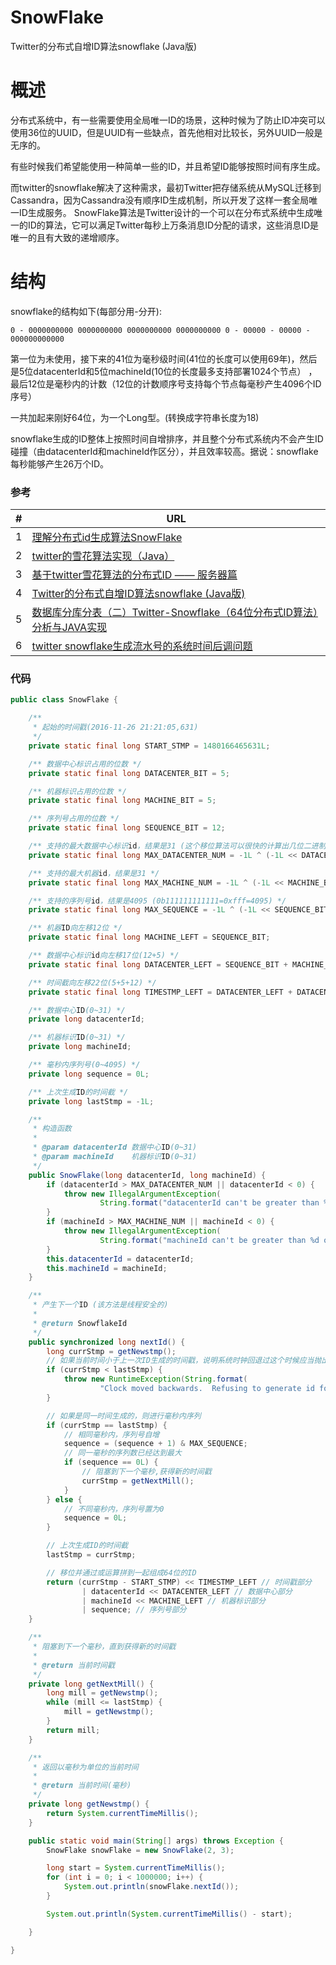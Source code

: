# SnowFlake
Twitter的分布式自增ID算法snowflake (Java版)

# 概述

分布式系统中，有一些需要使用全局唯一ID的场景，这种时候为了防止ID冲突可以使用36位的UUID，但是UUID有一些缺点，首先他相对比较长，另外UUID一般是无序的。

有些时候我们希望能使用一种简单一些的ID，并且希望ID能够按照时间有序生成。

而twitter的snowflake解决了这种需求，最初Twitter把存储系统从MySQL迁移到Cassandra，因为Cassandra没有顺序ID生成机制，所以开发了这样一套全局唯一ID生成服务。
SnowFlake算法是Twitter设计的一个可以在分布式系统中生成唯一的ID的算法，它可以满足Twitter每秒上万条消息ID分配的请求，这些消息ID是唯一的且有大致的递增顺序。

# 结构

snowflake的结构如下(每部分用-分开):

```
0 - 0000000000 0000000000 0000000000 0000000000 0 - 00000 - 00000 - 000000000000
```

第一位为未使用，接下来的41位为毫秒级时间(41位的长度可以使用69年)，然后是5位datacenterId和5位machineId(10位的长度最多支持部署1024个节点） ，最后12位是毫秒内的计数（12位的计数顺序号支持每个节点每毫秒产生4096个ID序号）

一共加起来刚好64位，为一个Long型。(转换成字符串长度为18)

snowflake生成的ID整体上按照时间自增排序，并且整个分布式系统内不会产生ID碰撞（由datacenterId和machineId作区分），并且效率较高。据说：snowflake每秒能够产生26万个ID。


### 参考
|#|URL|
|---|----|
|1|[理解分布式id生成算法SnowFlake](https://segmentfault.com/a/1190000011282426)|
|2|[twitter的雪花算法实现（Java）](http://www.wolfbe.com/detail/201611/381.html)|
|3|[基于twitter雪花算法的分布式ID —— 服务器篇](http://www.wolfbe.com/detail/201701/386.html)|
|4|[Twitter的分布式自增ID算法snowflake (Java版)](https://www.cnblogs.com/relucent/p/4955340.html)|
|5|[数据库分库分表（二）Twitter-Snowflake（64位分布式ID算法）分析与JAVA实现](https://www.jianshu.com/p/80e68ae9e3a4)|
|6|[twitter snowflake生成流水号的系统时间后调问题](http://rickgong.iteye.com/blog/2367580)|

### 代码
```java
public class SnowFlake {

    /**
     * 起始的时间戳(2016-11-26 21:21:05,631)
     */
    private static final long START_STMP = 1480166465631L;

    /** 数据中心标识占用的位数 */
    private static final long DATACENTER_BIT = 5;

    /** 机器标识占用的位数 */
    private static final long MACHINE_BIT = 5;

    /** 序列号占用的位数 */
    private static final long SEQUENCE_BIT = 12;

    /** 支持的最大数据中心标识id，结果是31 (这个移位算法可以很快的计算出几位二进制数所能表示的最大十进制数) */
    private static final long MAX_DATACENTER_NUM = -1L ^ (-1L << DATACENTER_BIT);

    /** 支持的最大机器id，结果是31 */
    private static final long MAX_MACHINE_NUM = -1L ^ (-1L << MACHINE_BIT);

    /** 支持的序列号id，结果是4095 (0b111111111111=0xfff=4095) */
    private static final long MAX_SEQUENCE = -1L ^ (-1L << SEQUENCE_BIT);

    /** 机器ID向左移12位 */
    private static final long MACHINE_LEFT = SEQUENCE_BIT;

    /** 数据中心标识id向左移17位(12+5) */
    private static final long DATACENTER_LEFT = SEQUENCE_BIT + MACHINE_BIT;

    /** 时间截向左移22位(5+5+12) */
    private static final long TIMESTMP_LEFT = DATACENTER_LEFT + DATACENTER_BIT;

    /** 数据中心ID(0~31) */
    private long datacenterId;

    /** 机器标识ID(0~31) */
    private long machineId;

    /** 毫秒内序列号(0~4095) */
    private long sequence = 0L;

    /** 上次生成ID的时间截 */
    private long lastStmp = -1L;

    /**
     * 构造函数
     * 
     * @param datacenterId 数据中心ID(0~31)
     * @param machineId    机器标识ID(0~31)
     */
    public SnowFlake(long datacenterId, long machineId) {
        if (datacenterId > MAX_DATACENTER_NUM || datacenterId < 0) {
            throw new IllegalArgumentException(
                    String.format("datacenterId can't be greater than %d or less than 0", MAX_DATACENTER_NUM));
        }
        if (machineId > MAX_MACHINE_NUM || machineId < 0) {
            throw new IllegalArgumentException(
                    String.format("machineId can't be greater than %d or less than 0", MAX_MACHINE_NUM));
        }
        this.datacenterId = datacenterId;
        this.machineId = machineId;
    }

    /**
     * 产生下一个ID (该方法是线程安全的)
     *
     * @return SnowflakeId
     */
    public synchronized long nextId() {
        long currStmp = getNewstmp();
        // 如果当前时间小于上一次ID生成的时间戳，说明系统时钟回退过这个时候应当抛出异常
        if (currStmp < lastStmp) {
            throw new RuntimeException(String.format(
                    "Clock moved backwards.  Refusing to generate id for %d milliseconds", lastStmp - currStmp));
        }

        // 如果是同一时间生成的，则进行毫秒内序列
        if (currStmp == lastStmp) {
            // 相同毫秒内，序列号自增
            sequence = (sequence + 1) & MAX_SEQUENCE;
            // 同一毫秒的序列数已经达到最大
            if (sequence == 0L) {
                // 阻塞到下一个毫秒,获得新的时间戳
                currStmp = getNextMill();
            }
        } else {
            // 不同毫秒内，序列号置为0
            sequence = 0L;
        }

        // 上次生成ID的时间截
        lastStmp = currStmp;

        // 移位并通过或运算拼到一起组成64位的ID
        return (currStmp - START_STMP) << TIMESTMP_LEFT // 时间戳部分
                | datacenterId << DATACENTER_LEFT // 数据中心部分
                | machineId << MACHINE_LEFT // 机器标识部分
                | sequence; // 序列号部分
    }

    /**
     * 阻塞到下一个毫秒，直到获得新的时间戳
     * 
     * @return 当前时间戳
     */
    private long getNextMill() {
        long mill = getNewstmp();
        while (mill <= lastStmp) {
            mill = getNewstmp();
        }
        return mill;
    }

    /**
     * 返回以毫秒为单位的当前时间
     * 
     * @return 当前时间(毫秒)
     */
    private long getNewstmp() {
        return System.currentTimeMillis();
    }

    public static void main(String[] args) throws Exception {
        SnowFlake snowFlake = new SnowFlake(2, 3);

        long start = System.currentTimeMillis();
        for (int i = 0; i < 1000000; i++) {
            System.out.println(snowFlake.nextId());
        }

        System.out.println(System.currentTimeMillis() - start);

    }

}


